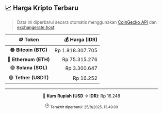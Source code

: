 

<!-- HARGA_KRIPTO -->
## 📈 Harga Kripto Terbaru

> Data ini diperbarui secara otomatis menggunakan [CoinGecko API](https://www.coingecko.com/) dan [exchangerate.host](https://exchangerate.host/)

<div align="center">

| 🪙 Token | 💰 Harga (IDR) |
|:------:|---------------:|
| 🟠 **Bitcoin (BTC)**   | Rp 1.818.307.705 |
| 🔵 **Ethereum (ETH)**  | Rp 75.315.276 |
| 🟣 **Solana (SOL)**    | Rp 3.300.647 |
| 🟢 **Tether (USDT)**   | Rp 16.252 |

---

💱 **Kurs Rupiah (USD → IDR)**: Rp 16.248

🕒 <sub>Terakhir diperbarui: 25/8/2025, 13.49.09</sub>

</div>
<!-- /HARGA_KRIPTO -->